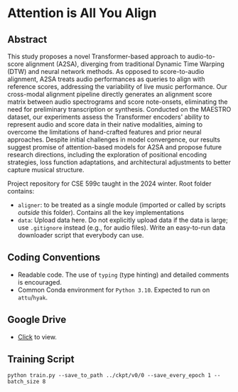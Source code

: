 # Attention is All You Align

## Abstract

This study proposes a novel Transformer-based approach to audio-to-score alignment (A2SA), diverging from traditional Dynamic Time Warping (DTW) and neural network methods. As opposed to score-to-audio alignment, A2SA treats audio performances as queries to align with reference scores, addressing the variability of live music performance. Our cross-modal alignment pipeline directly generates an alignment score matrix between audio spectrograms and score note-onsets, eliminating the need for preliminary transcription or synthesis. Conducted on the MAESTRO dataset, our experiments assess the Transformer encoders' ability to represent audio and score data in their native modalities, aiming to overcome the limitations of hand-crafted features and prior neural approaches. Despite initial challenges in model convergence, our results suggest promise of attention-based models for A2SA and propose future research directions, including the exploration of positional encoding strategies, loss function adaptations, and architectural adjustments to better capture musical structure.


Project repository for CSE 599c taught in the 2024 winter. 
Root folder contains:
- `aligner`: to be treated as a single module (imported or called by scripts _outside_ this folder). Contains all the key implementations
- `data`: Upload data here. Do not explicitly upload data if the data is large; use `.gitignore` instead (e.g., for audio files). Write an easy-to-run data downloader script that everybody can use.

## Coding Conventions
- Readable code. The use of `typing` (type hinting) and detailed comments is encouraged.
- Common Conda environment for `Python 3.10`. Expected to run on `attu`/`hyak`.

## Google Drive
- [Click](https://drive.google.com/drive/folders/1pgjzIMsOfZdnw3tQTR1H1LK3UXPCl6SL?usp=sharing) to view.

## Training Script
```
python train.py --save_to_path ../ckpt/v0/0 --save_every_epoch 1 -- batch_size 8
```
